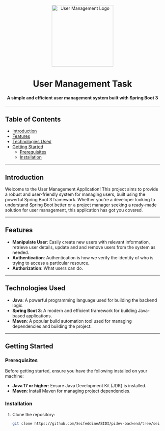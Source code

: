 <div align="center">
  <img src="https://cdn-icons-png.flaticon.com/512/10270/10270032.png" alt="User Management Logo" width="200">
  <h1>User Management Task</h1>
  <h4>A simple and efficient user management system built with Spring Boot 3</h4>
</div>

---

## Table of Contents

- [Introduction](#introduction)
- [Features](#features)
- [Technologies Used](#technologies-used)
- [Getting Started](#getting-started)
  - [Prerequisites](#prerequisites)
  - [Installation](#installation)


---

## Introduction

Welcome to the User Management Application! This project aims to provide a robust and user-friendly system for managing users, built using the powerful Spring Boot 3 framework. Whether you're a developer looking to understand Spring Boot better or a project manager seeking a ready-made solution for user management, this application has got you covered.

---

## Features

- **Manipulate User**: Easily create new users with relevant information, retrieve user details, update and and remove users from the system as needed.
- **Authentication**: Authentication is how we verify the identity of who is trying to access a particular resource.
- **Authorization**: What users can do.

---

## Technologies Used

- **Java**: A powerful programming language used for building the backend logic.
- **Spring Boot 3**: A modern and efficient framework for building Java-based applications.
- **Maven**: A popular build automation tool used for managing dependencies and building the project.

---

## Getting Started

### Prerequisites

Before getting started, ensure you have the following installed on your machine:

- **Java 17 or higher**: Ensure Java Development Kit (JDK) is installed.
- **Maven**: Install Maven for managing project dependencies.

### Installation

1. Clone the repository:

   ```bash
   git clone https://github.com/SeifeddineABIDI/pidev-backend/tree/seif.git
